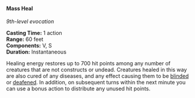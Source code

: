 #### Mass Heal
<!-- markdownlint-disable link-image-reference-definitions -->
[_metadata_:spell_name]:- "Mass Heal"
[_metadata_:spell_level]:- "9"
[_metadata_:spell_school]:- "evocation"
[_metadata_:ritual]:- "false"
[_metadata_:casting_time_amount]:- "1"
[_metadata_:casting_time_unit]:- "action"
[_metadata_:range]:- "60 feet"
[_metadata_:target]:- "any number of creatures, excluding constructs or undead"
[_metadata_:components_verbal]:- "true"
[_metadata_:components_somatic]:- "true"
[_metadata_:components_material]:- "false"
[_metadata_:duration]:- "Instantaneous"
[_metadata_:concentration]:- "false"
[_metadata_:healing_formula]:- "700"
[_metadata_:compared_to_wotc_srd_5.1]:- "mechanics_different_wording_different"
[_metadata_:compared_to_a5e_srd]:- "mechanics_same_wording_different"
<!-- markdownlint-disable-next-line no-emphasis-as-heading -->
_9th-level evocation_

**Casting Time:** 1 action \
**Range:** 60 feet \
**Components:** V, S \
**Duration:** Instantaneous

Healing energy restores up to 700 hit points among any number of creatures that are not constructs or undead.
Creatures healed in this way are also cured of any diseases, and any effect causing them to be [blinded](#Conditions_blinded) or [deafened](#Conditions_deafened).
In addition, on subsequent turns within the next minute you can use a bonus action to distribute any unused hit points.
